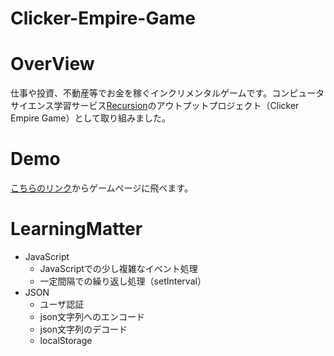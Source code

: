# Clicker-Empire-Game

# OverView
仕事や投資、不動産等でお金を稼ぐインクリメンタルゲームです。コンピュータサイエンス学習サービス[Recursion](https://recursionist.io/)のアウトプットプロジェクト（Clicker Empire Game）として取り組みました。

# Demo
[こちらのリンク]()からゲームページに飛べます。

# LearningMatter
* JavaScript
	* JavaScriptでの少し複雑なイベント処理
	* 一定間隔での繰り返し処理（setInterval）
* JSON
	* ユーザ認証
	* json文字列へのエンコード
	* json文字列のデコード
	* localStorage
